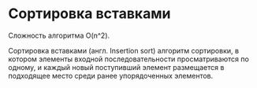 # Сортировка вставками

Сложность алгоритма O(n^2).

Сортировка вставками (англ. Insertion sort)  алгоритм сортировки, в котором элементы входной последовательности просматриваются по одному, и каждый новый поступивший элемент размещается в подходящее место среди ранее упорядоченных элементов.
